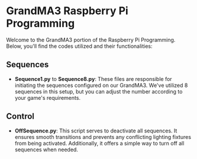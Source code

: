 # GrandMA3 Raspberry Pi Programming

Welcome to the GrandMA3 portion of the Raspberry Pi Programming. Below, you'll find the codes utilized and their functionalities:

## Sequences

- **Sequence1.py** to **Sequence8.py**: These files are responsible for initiating the sequences configured on our GrandMA3. We've utilized 8 sequences in this setup, but you can adjust the number according to your game's requirements.

## Control

- **OffSequence.py**: This script serves to deactivate all sequences. It ensures smooth transitions and prevents any conflicting lighting fixtures from being activated. Additionally, it offers a simple way to turn off all sequences when needed.
